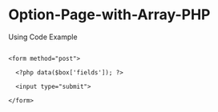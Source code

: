 # Option-Page-with-Array-PHP

Using Code Example

```

<form method="post">

  <?php data($box['fields']); ?>

  <input type="submit">
  
</form>

```